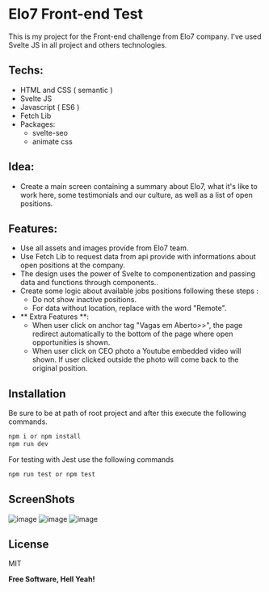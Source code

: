 # Elo7 Front-end Test

This is my project for the Front-end challenge from Elo7 company. I've used Svelte JS in all project and others technologies.

## Techs: 

- HTML and CSS ( semantic )
- Svelte JS 
- Javascript ( ES6 )
- Fetch Lib
- Packages:
  - svelte-seo
  - animate css
  
 ## Idea:
 
 - Create a main screen containing a summary about Elo7, what it's like to work here, some testimonials and our culture, as well as a list of open positions.
  
## Features:

- Use all assets and images provide from Elo7 team.
- Use Fetch Lib to request data from api provide with informations about open positions at the company.
- The design uses the power of Svelte to componentization and passing data and functions through components..
- Create some logic about available jobs positions following these steps :
  - Do not show inactive positions.
  - For data without location, replace with the word "Remote".
- ** Extra Features **:
  - When user click on anchor tag "Vagas em Aberto>>", the page redirect automatically to the bottom of the page where open opportunities is shown.
  - When user click on CEO photo a Youtube embedded video will shown. If user clicked outside the photo will come back to the original position.
  
## Installation

Be sure to be at path of root project and after this execute the following commands.

```sh
npm i or npm install
npm run dev
```
For testing with Jest use the following commands
```sh
npm run test or npm test
```

## ScreenShots

![image](https://user-images.githubusercontent.com/11055113/187126749-3f87e51c-13c1-4347-9fe2-301cc87f4d20.png)
![image](https://user-images.githubusercontent.com/11055113/187126805-2fe2836e-0368-4caf-920f-453b08202a53.png)
![image](https://user-images.githubusercontent.com/11055113/187126876-b2b29d94-9cfc-41e2-aba6-f096b04e81a0.png)



## License

MIT

**Free Software, Hell Yeah!**

